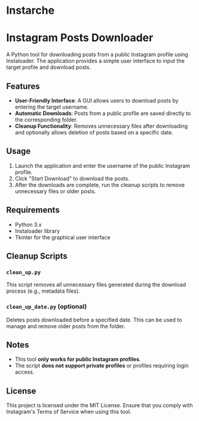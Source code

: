 # Instarche
# Instagram Posts Downloader

A Python tool for downloading posts from a public Instagram profile using Instaloader. The application provides a simple user interface to input the target profile and download posts.

## Features
- **User-Friendly Interface**: A GUI allows users to download posts by entering the target username.
- **Automatic Downloads**: Posts from a public profile are saved directly to the corresponding folder.
- **Cleanup Functionality**: Removes unnecessary files after downloading and optionally allows deletion of posts based on a specific date.

## Usage
1. Launch the application and enter the username of the public Instagram profile.
2. Click "Start Download" to download the posts.
3. After the downloads are complete, run the cleanup scripts to remove unnecessary files or older posts.

## Requirements
- Python 3.x
- Instaloader library
- Tkinter for the graphical user interface

## Cleanup Scripts
### `clean_up.py`
This script removes all unnecessary files generated during the download process (e.g., metadata files).

### `clean_up_date.py` (optional)
Deletes posts downloaded before a specified date. This can be used to manage and remove older posts from the folder.

## Notes
- This tool **only works for public Instagram profiles**.
- The script **does not support private profiles** or profiles requiring login access.

## License
This project is licensed under the MIT License. Ensure that you comply with Instagram's Terms of Service when using this tool.
